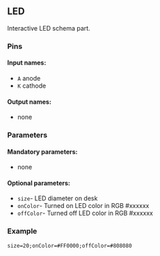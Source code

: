 ## LED

Interactive LED schema part.

### Pins

#### Input names:

- `A` anode
- `K` cathode

#### Output names:

- none

### Parameters

#### Mandatory parameters:

- none

#### Optional parameters:

- `size`- LED diameter on desk
- `onColor`- Turned on LED color in RGB #xxxxxx
- `offColor`- Turned off LED color in RGB #xxxxxx

### Example

`size=20;onColor=#FF0000;offColor=#808080`
